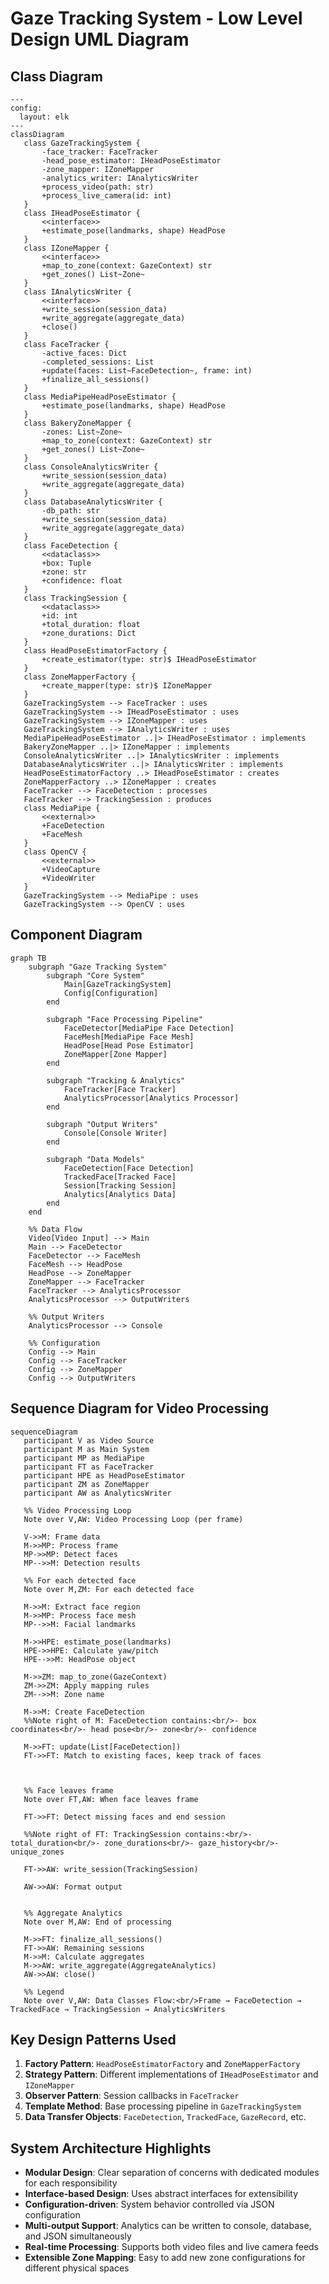 # Gaze Tracking System - Low Level Design UML Diagram

## Class Diagram

```mermaid
---
config:
  layout: elk
---
classDiagram
   class GazeTrackingSystem {
       -face_tracker: FaceTracker
       -head_pose_estimator: IHeadPoseEstimator
       -zone_mapper: IZoneMapper
       -analytics_writer: IAnalyticsWriter
       +process_video(path: str)
       +process_live_camera(id: int)
   }
   class IHeadPoseEstimator {
       <<interface>>
       +estimate_pose(landmarks, shape) HeadPose
   }
   class IZoneMapper {
       <<interface>>
       +map_to_zone(context: GazeContext) str
       +get_zones() List~Zone~
   }
   class IAnalyticsWriter {
       <<interface>>
       +write_session(session_data)
       +write_aggregate(aggregate_data)
       +close()
   }
   class FaceTracker {
       -active_faces: Dict
       -completed_sessions: List
       +update(faces: List~FaceDetection~, frame: int)
       +finalize_all_sessions()
   }
   class MediaPipeHeadPoseEstimator {
       +estimate_pose(landmarks, shape) HeadPose
   }
   class BakeryZoneMapper {
       -zones: List~Zone~
       +map_to_zone(context: GazeContext) str
       +get_zones() List~Zone~
   }
   class ConsoleAnalyticsWriter {
       +write_session(session_data)
       +write_aggregate(aggregate_data)
   }
   class DatabaseAnalyticsWriter {
       -db_path: str
       +write_session(session_data)
       +write_aggregate(aggregate_data)
   }
   class FaceDetection {
       <<dataclass>>
       +box: Tuple
       +zone: str
       +confidence: float
   }
   class TrackingSession {
       <<dataclass>>
       +id: int
       +total_duration: float
       +zone_durations: Dict
   }
   class HeadPoseEstimatorFactory {
       +create_estimator(type: str)$ IHeadPoseEstimator
   }
   class ZoneMapperFactory {
       +create_mapper(type: str)$ IZoneMapper
   }
   GazeTrackingSystem --> FaceTracker : uses
   GazeTrackingSystem --> IHeadPoseEstimator : uses
   GazeTrackingSystem --> IZoneMapper : uses
   GazeTrackingSystem --> IAnalyticsWriter : uses
   MediaPipeHeadPoseEstimator ..|> IHeadPoseEstimator : implements
   BakeryZoneMapper ..|> IZoneMapper : implements
   ConsoleAnalyticsWriter ..|> IAnalyticsWriter : implements
   DatabaseAnalyticsWriter ..|> IAnalyticsWriter : implements
   HeadPoseEstimatorFactory ..> IHeadPoseEstimator : creates
   ZoneMapperFactory ..> IZoneMapper : creates
   FaceTracker --> FaceDetection : processes
   FaceTracker --> TrackingSession : produces
   class MediaPipe {
       <<external>>
       +FaceDetection
       +FaceMesh
   }
   class OpenCV {
       <<external>>
       +VideoCapture
       +VideoWriter
   }
   GazeTrackingSystem --> MediaPipe : uses
   GazeTrackingSystem --> OpenCV : uses

```

## Component Diagram

```mermaid
graph TB
    subgraph "Gaze Tracking System"
        subgraph "Core System"
            Main[GazeTrackingSystem]
            Config[Configuration]
        end
        
        subgraph "Face Processing Pipeline"
            FaceDetector[MediaPipe Face Detection]
            FaceMesh[MediaPipe Face Mesh]
            HeadPose[Head Pose Estimator]
            ZoneMapper[Zone Mapper]
        end
        
        subgraph "Tracking & Analytics"
            FaceTracker[Face Tracker]
            AnalyticsProcessor[Analytics Processor]
        end
        
        subgraph "Output Writers"
            Console[Console Writer]
        end
        
        subgraph "Data Models"
            FaceDetection[Face Detection]
            TrackedFace[Tracked Face]
            Session[Tracking Session]
            Analytics[Analytics Data]
        end
    end
    
    %% Data Flow
    Video[Video Input] --> Main
    Main --> FaceDetector
    FaceDetector --> FaceMesh
    FaceMesh --> HeadPose
    HeadPose --> ZoneMapper
    ZoneMapper --> FaceTracker
    FaceTracker --> AnalyticsProcessor
    AnalyticsProcessor --> OutputWriters
    
    %% Output Writers
    AnalyticsProcessor --> Console
    
    %% Configuration
    Config --> Main
    Config --> FaceTracker
    Config --> ZoneMapper
    Config --> OutputWriters
```

## Sequence Diagram for Video Processing

```mermaid
sequenceDiagram
   participant V as Video Source
   participant M as Main System
   participant MP as MediaPipe
   participant FT as FaceTracker
   participant HPE as HeadPoseEstimator
   participant ZM as ZoneMapper
   participant AW as AnalyticsWriter

   %% Video Processing Loop
   Note over V,AW: Video Processing Loop (per frame)
   
   V->>M: Frame data
   M->>MP: Process frame
   MP->>MP: Detect faces
   MP-->>M: Detection results
   
   %% For each detected face
   Note over M,ZM: For each detected face
   
   M->>M: Extract face region
   M->>MP: Process face mesh
   MP-->>M: Facial landmarks
   
   M->>HPE: estimate_pose(landmarks)
   HPE->>HPE: Calculate yaw/pitch
   HPE-->>M: HeadPose object
   
   M->>ZM: map_to_zone(GazeContext)
   ZM->>ZM: Apply mapping rules
   ZM-->>M: Zone name
   
   M->>M: Create FaceDetection
   %%Note right of M: FaceDetection contains:<br/>- box coordinates<br/>- head pose<br/>- zone<br/>- confidence

   M->>FT: update(List[FaceDetection])
   FT->>FT: Match to existing faces, keep track of faces
   
   

   %% Face leaves frame
   Note over FT,AW: When face leaves frame
   
   FT->>FT: Detect missing faces and end session

   %%Note right of FT: TrackingSession contains:<br/>- total_duration<br/>- zone_durations<br/>- gaze_history<br/>- unique_zones
   
   FT->>AW: write_session(TrackingSession)
   
   AW->>AW: Format output


   %% Aggregate Analytics
   Note over M,AW: End of processing
   
   M->>FT: finalize_all_sessions()
   FT->>AW: Remaining sessions
   M->>M: Calculate aggregates
   M->>AW: write_aggregate(AggregateAnalytics)
   AW->>AW: close()

   %% Legend
   Note over V,AW: Data Classes Flow:<br/>Frame → FaceDetection → TrackedFace → TrackingSession → AnalyticsWriters
```

## Key Design Patterns Used

1. **Factory Pattern**: `HeadPoseEstimatorFactory` and `ZoneMapperFactory`
2. **Strategy Pattern**: Different implementations of `IHeadPoseEstimator` and `IZoneMapper`
3. **Observer Pattern**: Session callbacks in `FaceTracker`
4. **Template Method**: Base processing pipeline in `GazeTrackingSystem`
5. **Data Transfer Objects**: `FaceDetection`, `TrackedFace`, `GazeRecord`, etc.

## System Architecture Highlights

- **Modular Design**: Clear separation of concerns with dedicated modules for each responsibility
- **Interface-based Design**: Uses abstract interfaces for extensibility
- **Configuration-driven**: System behavior controlled via JSON configuration
- **Multi-output Support**: Analytics can be written to console, database, and JSON simultaneously
- **Real-time Processing**: Supports both video files and live camera feeds
- **Extensible Zone Mapping**: Easy to add new zone configurations for different physical spaces
